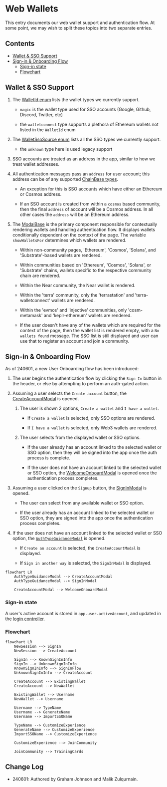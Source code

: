 # Web Wallets

This entry documents our web wallet support and authentication flow. At some point, we may wish to split these topics into two separate entries.

## Contents

- [Wallet & SSO Support](#wallet--sso-support)
- [Sign-in & Onboarding Flow](#sign-in--onboarding-flow)
  + [Sign-in state](#sign-in-state)
  + [Flowchart](#flowchart)

## Wallet & SSO Support

1. The [WalletId enum](../libs/shared/src/types/protocol.ts) lists the wallet types we currently support.

    + `magic` is the wallet type used for SSO accounts (Google, Github, Discord, Twitter, etc)

    + the `walletconnect` type supports a plethora of Ethereum wallets not listed in the `WalletId` enum

2. The [WalletSsoSource enum](../libs/shared/src/types/protocol.ts) lists all the SSO types we currently support.

    + the `unknown` type here is used legacy support

3. SSO accounts are treated as an address in the app, similar to how we treat wallet addresses.

4. All authentication messages pass an `address` for user account; this address can be of any supported [ChainBase types](../libs/shared/src/types/protocol.ts).

    + An exception for this is SSO accounts which have either an Ethereum or Cosmos address.

    + If an SSO account is created from within a `cosmos` based community, then the final `address` of account will be a Cosmos address. In all other cases the `address` will be an Ethereum address.

5. The [ModalBase](../packages/commonwealth/client/scripts/views/modals/AuthModal/common/ModalBase/ModalBase.tsx) is the primary component responsible for contextually rendering wallets and handling authentication flow. It displays wallets conditionally dependent on the context of the page. The variable `showWalletsFor` determines which wallets are rendered.

    + Within non-community pages, 'Ethereum', 'Cosmos', 'Solana', and 'Substrate'-based wallets are rendered.

    + Within communities based on 'Ethereum', 'Cosmos', 'Solana', or 'Substrate' chains, wallets specific to the respective community chain are rendered.

    + Within the Near community, the Near wallet is rendered.

    + Within the 'terra' community, only the 'terrastation' and 'terra-walletconnect' wallets are rendered.

    + Within the 'evmos' and 'injective' communities, only 'cosm-metamask' and 'keplr-ethereum' wallets are rendered.

    + If the user doesn't have any of the wallets which are required for the context of the page, then the wallet list is rendered empty, with a `No wallets found` message. The SSO list is still displayed and user can use that to register an account and join a community.

## Sign-in & Onboarding Flow

As of 240601, a new User Onboarding flow has been introduced:

1. The user begins the authentication flow by clicking  the `Sign In` button in the header, or else by attempting to perform an auth-gated action.

2. Assuming a user selects the `Create account` button, the [CreateAccountModal](../packages/commonwealth/client/scripts/views/modals/AuthModal/CreateAccountModal/CreateAccountModal.tsx) is opened.

    1. The user is shown 2 options, `Create a wallet` and `I have a wallet`.

        + If `Create a wallet` is selected, only SSO options are rendered.

        + If `I have a wallet` is selected, only Web3 wallets are rendered.

    2. The user selects from the displayed wallet or SSO options.

        + If the user already has an account linked to the selected wallet or SSO option, then they will be signed into the app once the auth process is complete.

        + If the user does not have an account linked to the selected wallet or SSO option, the [WelcomeOnboardModal](../packages/commonwealth/client/scripts/views/modals/WelcomeOnboardModal/WelcomeOnboardModal.tsx) is opened once the authentication process completes.

3. Assuming a user clicked on the `Signup` button, the [SignInModal](../packages/commonwealth/client/scripts/views/modals/AuthModal/SignInModal/SignInModal.tsx) is opened.

    + The user can select from any available wallet or SSO option.

    + If the user already has an account linked to the selected wallet or SSO option, they are signed into the app once the authentication process completes.

4. If the user does not have an account linked to the selected wallet or SSO option, the [`AuthTypeGuidanceModal`](../packages/commonwealth/client/scripts/views/modals/AuthModal/AuthTypeGuidanceModal/AuthTypeGuidanceModal.tsx) is opened.

    + If `Create an account` is selected, the `CreateAccountModal` is displayed.

    + If `Sign in another way` is selected, the `SignInModal` is displayed.

```mermaid
flowchart LR
    AuthTypeGuidanceModal --> CreateAccountModal
    AuthTypeGuidanceModal --> SignInModal

    CreateAccountModal --> WelcomeOnboardModal
```

### Sign-in state

A user's active account is stored in `app.user.activeAccount`, and updated in the [login controller](../packages/commonwealth/client/scripts/controllers/app/login.ts).

### Flowchart

```mermaid
flowchart LR
    NewSession --> SignIn
    NewSession --> CreateAccount

    SignIn --> KnownSignInInfo
    SignIn --> UnknownSignInInfo
    KnownSignInInfo --> SignInFlow
    UnknownSignInInfo --> CreateAccount

    CreateAccount --> ExistingWallet
    CreateAccount --> NewWallet

    ExistingWallet --> Username
    NewWallet --> Username

    Username --> TypeName
    Username --> GenerateName
    Username --> ImportSSOName

    TypeName --> CustomizeExperience
    GenerateName --> CustomizeExperience
    ImportSSOName --> CustomizeExperience

    CustomizeExperience --> JoinCommunity

    JoinCommunity --> TrainingCards
```

## Change Log

- 240601: Authored by Graham Johnson and Malik Zulqurnain.
